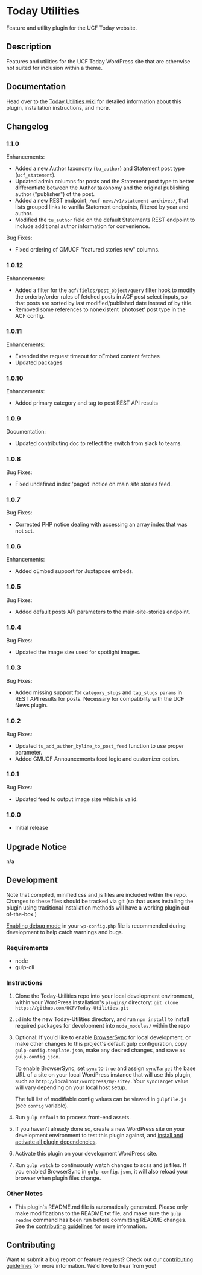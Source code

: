 # Today Utilities #

Feature and utility plugin for the UCF Today website.


## Description ##

Features and utilities for the UCF Today WordPress site that are otherwise not suited for inclusion within a theme.


## Documentation ##

Head over to the [Today Utilities wiki](https://github.com/UCF/Today-Utilities/wiki) for detailed information about this plugin, installation instructions, and more.


## Changelog ##

### 1.1.0 ###
Enhancements:
* Added a new Author taxonomy (`tu_author`) and Statement post type (`ucf_statement`).
* Updated admin columns for posts and the Statement post type to better differentiate between the Author taxonomy and the original publishing author ("publisher") of the post.
* Added a new REST endpoint, `/ucf-news/v1/statement-archives/`, that lists grouped links to vanilla Statement endpoints, filtered by year and author.
* Modified the `tu_author` field on the default Statements REST endpoint to include additional author information for convenience.

Bug Fixes:
* Fixed ordering of GMUCF "featured stories row" columns.

### 1.0.12 ###
Enhancements:
* Added a filter for the `acf/fields/post_object/query` filter hook to modify the orderby/order rules of fetched posts in ACF post select inputs, so that posts are sorted by last modified/published date instead of by title.
* Removed some references to nonexistent 'photoset' post type in the ACF config.

### 1.0.11 ###
Enhancements:
* Extended the request timeout for oEmbed content fetches
* Updated packages

### 1.0.10 ###
Enhancements:
* Added primary category and tag to post REST API results

### 1.0.9 ###
Documentation:
* Updated contributing doc to reflect the switch from slack to teams.

### 1.0.8 ###
Bug Fixes:
* Fixed undefined index 'paged' notice on main site stories feed.

### 1.0.7 ###
Bug Fixes:
* Corrected PHP notice dealing with accessing an array index that was not set.

### 1.0.6 ###
Enhancements:
* Added oEmbed support for Juxtapose embeds.

### 1.0.5 ###
Bug Fixes:
* Added default posts API parameters to the main-site-stories endpoint.

### 1.0.4 ###
Bug Fixes:
* Updated the image size used for spotlight images.

### 1.0.3 ###
Bug Fixes:
* Added missing support for `category_slugs` and `tag_slugs params` in REST API results for posts.  Necessary for compatiblity with the UCF News plugin.

### 1.0.2 ###
Bug Fixes:
* Updated `tu_add_author_byline_to_post_feed` function to use proper parameter.
* Added GMUCF Announcements feed logic and customizer option.

### 1.0.1 ###
Bug Fixes:
* Updated feed to output image size which is valid.

### 1.0.0 ###
* Initial release


## Upgrade Notice ##

n/a


## Development ##

Note that compiled, minified css and js files are included within the repo.  Changes to these files should be tracked via git (so that users installing the plugin using traditional installation methods will have a working plugin out-of-the-box.)

[Enabling debug mode](https://codex.wordpress.org/Debugging_in_WordPress) in your `wp-config.php` file is recommended during development to help catch warnings and bugs.

### Requirements ###
* node
* gulp-cli

### Instructions ###
1. Clone the Today-Utilities repo into your local development environment, within your WordPress installation's `plugins/` directory: `git clone https://github.com/UCF/Today-Utilities.git`
2. `cd` into the new Today-Utilities directory, and run `npm install` to install required packages for development into `node_modules/` within the repo
3. Optional: If you'd like to enable [BrowserSync](https://browsersync.io) for local development, or make other changes to this project's default gulp configuration, copy `gulp-config.template.json`, make any desired changes, and save as `gulp-config.json`.

    To enable BrowserSync, set `sync` to `true` and assign `syncTarget` the base URL of a site on your local WordPress instance that will use this plugin, such as `http://localhost/wordpress/my-site/`.  Your `syncTarget` value will vary depending on your local host setup.

    The full list of modifiable config values can be viewed in `gulpfile.js` (see `config` variable).
3. Run `gulp default` to process front-end assets.
4. If you haven't already done so, create a new WordPress site on your development environment to test this plugin against, and [install and activate all plugin dependencies](https://github.com/UCF/Today-Utilities/wiki/Installation#installation-requirements).
5. Activate this plugin on your development WordPress site.
6. Run `gulp watch` to continuously watch changes to scss and js files.  If you enabled BrowserSync in `gulp-config.json`, it will also reload your browser when plugin files change.

### Other Notes ###
* This plugin's README.md file is automatically generated. Please only make modifications to the README.txt file, and make sure the `gulp readme` command has been run before committing README changes.  See the [contributing guidelines](https://github.com/UCF/Today-Utilities/blob/master/CONTRIBUTING.md) for more information.


## Contributing ##

Want to submit a bug report or feature request?  Check out our [contributing guidelines](https://github.com/UCF/Today-Utilities/blob/master/CONTRIBUTING.md) for more information.  We'd love to hear from you!
